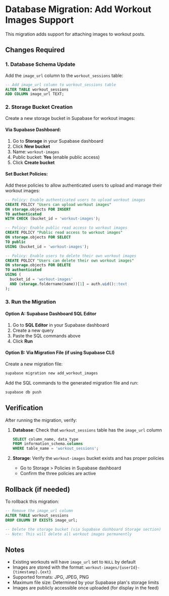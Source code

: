# Database Migration: Add Workout Images Support

This migration adds support for attaching images to workout posts.

## Changes Required

### 1. Database Schema Update

Add the `image_url` column to the `workout_sessions` table:

```sql
-- Add image_url column to workout_sessions table
ALTER TABLE workout_sessions
ADD COLUMN image_url TEXT;
```

### 2. Storage Bucket Creation

Create a new storage bucket in Supabase for workout images:

#### Via Supabase Dashboard:
1. Go to **Storage** in your Supabase dashboard
2. Click **New bucket**
3. Name: `workout-images`
4. Public bucket: **Yes** (enable public access)
5. Click **Create bucket**

#### Set Bucket Policies:
Add these policies to allow authenticated users to upload and manage their workout images:

```sql
-- Policy: Enable authenticated users to upload workout images
CREATE POLICY "Users can upload workout images"
ON storage.objects FOR INSERT
TO authenticated
WITH CHECK (bucket_id = 'workout-images');

-- Policy: Enable public read access to workout images
CREATE POLICY "Public read access to workout images"
ON storage.objects FOR SELECT
TO public
USING (bucket_id = 'workout-images');

-- Policy: Enable users to delete their own workout images
CREATE POLICY "Users can delete their own workout images"
ON storage.objects FOR DELETE
TO authenticated
USING (
  bucket_id = 'workout-images'
  AND (storage.foldername(name))[1] = auth.uid()::text
);
```

### 3. Run the Migration

#### Option A: Supabase Dashboard SQL Editor
1. Go to **SQL Editor** in your Supabase dashboard
2. Create a new query
3. Paste the SQL commands above
4. Click **Run**

#### Option B: Via Migration File (if using Supabase CLI)
Create a new migration file:

```bash
supabase migration new add_workout_images
```

Add the SQL commands to the generated migration file and run:

```bash
supabase db push
```

## Verification

After running the migration, verify:

1. **Database**: Check that `workout_sessions` table has the `image_url` column
   ```sql
   SELECT column_name, data_type
   FROM information_schema.columns
   WHERE table_name = 'workout_sessions';
   ```

2. **Storage**: Verify the `workout-images` bucket exists and has proper policies
   - Go to Storage > Policies in Supabase dashboard
   - Confirm the three policies are active

## Rollback (if needed)

To rollback this migration:

```sql
-- Remove the image_url column
ALTER TABLE workout_sessions
DROP COLUMN IF EXISTS image_url;

-- Delete the storage bucket (via Supabase dashboard Storage section)
-- Note: This will delete all workout images permanently
```

## Notes

- Existing workouts will have `image_url` set to `NULL` by default
- Images are stored with the format: `workout-images/{userId}-{timestamp}.{ext}`
- Supported formats: JPG, JPEG, PNG
- Maximum file size: Determined by your Supabase plan's storage limits
- Images are publicly accessible once uploaded (for display in the feed)
